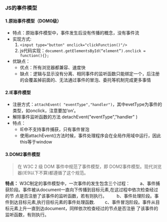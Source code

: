 ### JS的事件模型

#### **1.原始事件模型（DOM0级）**
+ 特点：原始事件模型中，事件发生后没有传播的概念，没有事件流
+ 实现方式:
  1. `<input type="button" onclick="clickFunction()"/>`
  2. js代码实现：`document.getElementsById(“element”).onclick = function(){};`
+ 优缺点：
  - 优点：所有浏览器都兼容、速度快
  - 缺点：逻辑与显示没有分离、相同事件的监听函数只能绑定一个，后注册的会覆盖掉前面的、无法通过事件的冒泡、委托等机制完成更多事情

#### **2.IE事件模型**
+ 注册方式：`attachEvent( "eventType","handler")`，其中evetType为事件的类型，如onclick，注意要加‘on’。
+ 解除事件监听函数的方法 detachEvent("eventType","handler" )
+ 特点：
  - IE中不支持事件捕获，只有事件冒泡
  - 使用attachEvent()方法时候，事件处理程序会在全局作用域中运行，因此this等于window

#### **3.DOM2事件模型**
> 在 W3C 2 级 DOM 事件中规范了事件模型，即 DOM2事件模型。现代浏览器(IE9以下不算)都遵循了这个规范。

**特点：**
W3C制定的事件模型中，一次事件的发生包含三个过程：
　　a、事件捕获阶段。事件被从document一直向下传播到目标元素,在这过程中依次检查经过的节 
          点是否注册了该事件的监听函数，若有则执行。
　　b、事件处理阶段。事件到达目标元素,执行目标元素的事件处理函数.
　　c、事件冒泡阶段。事件从目标元素上升一直到达document，同样依次检查经过的节点是否注册 
了该事件的监听函数，有则执行。